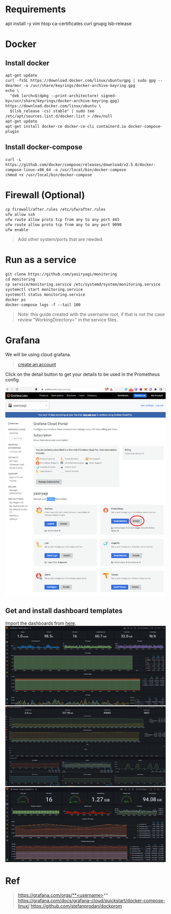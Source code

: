 
# Requirements 

apt install -y vim htop ca-certificates curl gnupg lsb-release
 

# Docker 

## Install docker

```
apt-get update
curl -fsSL https://download.docker.com/linux/ubuntu/gpg | sudo gpg --dearmor -o /usr/share/keyrings/docker-archive-keyring.gpg
echo \
  "deb [arch=$(dpkg --print-architecture) signed-by=/usr/share/keyrings/docker-archive-keyring.gpg] https://download.docker.com/linux/ubuntu \
  $(lsb_release -cs) stable" | sudo tee /etc/apt/sources.list.d/docker.list > /dev/null
apt-get update
apt-get install docker-ce docker-ce-cli containerd.io docker-compose-plugin
```

## Install docker-compose
```
curl -L https://github.com/docker/compose/releases/download/v2.5.0/docker-compose-linux-x86_64 -o /usr/local/bin/docker-compose
chmod +x /usr/local/bin/docker-compose
```


# Firewall (Optional)

```
cp firewall/after.rules /etc/ufw/after.rules
ufw allow ssh
ufw route allow proto tcp from any to any port 443
ufw route allow proto tcp from any to any port 9090
ufw enable 
```
> Add other system/ports that are needed.

# Run as a service


```
git clone https://github.com/yasiryagi/monitoring
cd monitoring 
cp service/monitoring.service /etc/systemd/system/monitoring.service
systemctl start monitoring.service
systemctl status monitoring.service
docker ps
docker-compose logs -f --tail 100
```
> Note: this guide created with the username root, if that is not the case review "WorkingDirectory=" in the service files.

# Grafana 

We will be using cloud grafana.
> [create an account](https://grafana.com/)


Click on the detail button to get your details to be used in the Prometheus config

![grafana](./images/1.PNG)

## Get and install dashboard templates 


Import the dashboards from [here](./monitoring/dashboard).
![Docker host](./images/2_1.PNG)
![Docker Serivces](./images/2_2.PNG)
![Docker containers](./images/2_3.PNG)


# Ref
> https://grafana.com/orgs/**<username>**
> https://grafana.com/docs/grafana-cloud/quickstart/docker-compose-linux/
> https://github.com/stefanprodan/dockprom

